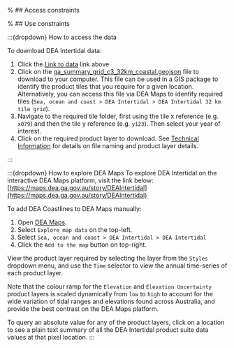 % ## Access constraints

% ## Use constraints

:::{dropdown} How to access the data

To download DEA Intertidal data:

1. Click the [Link to data](https://data.dea.ga.gov.au/?prefix=derivative/ga_s2ls_intertidal_cyear_3/) link above
1. Click on the [ga_summary_grid_c3_32km_coastal.geojson](https://data.dea.ga.gov.au/?prefix=derivative/ga_s2ls_intertidal_cyear_3/ga_summary_grid_c3_32km_coastal.geojson) file to download to your computer. This file can be used in a GIS package to identify the product tiles that you require for a given location. Alternatively, you can access this file via DEA Maps to identify required tiles (`Sea, ocean and coast > DEA Intertidal > DEA Intertidal 32 km tile grid`). 
1. Navigate to the required tile folder, first using the tile x reference (e.g. `x079`) and then the tile y reference (e.g. `y123`). Then select your year of interest.
1. Click on the required product layer to download. See [Technical Information](./?tab=details#technical-information) for details on file naming and product layer details.  

:::

:::{dropdown} How to explore DEA Maps
To explore DEA Intertidal on the interactive DEA Maps platform, visit the link below:
[https://maps.dea.ga.gov.au/story/DEAIntertidal](https://maps.dea.ga.gov.au/story/DEAIntertidal)

To add DEA Coastlines to DEA Maps manually:

1. Open [DEA Maps](https://maps.dea.ga.gov.au/).
1. Select `Explore map data` on the top-left.
1. Select `Sea, ocean and coast > DEA Intertidal > DEA Intertidal`
1. Click the  `Add to the map` button on top-right.

View the product layer required by selecting the layer from the `Styles` dropdown menu, and use the `Time` selector to view the annual time-series of each product layer.

Note that the colour ramp for the `Elevation` and `Elevation Uncertainty` product layers is scaled dynamically from `low` to `high` to account for the wide variation of tidal ranges and elevations found across Australia, and provide the best contrast on the DEA Maps platform. 

To query an absolute value for any of the product layers, click on a location to see a plain text summary of all the DEA Intertidal product suite data values at that pixel location.
:::

